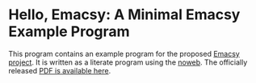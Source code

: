 Hello, Emacsy: A Minimal Emacsy Example Program
==============================

This program contains an example program for the proposed [Emacsy
project](http://www.kickstarter.com/projects/568774734/emacsy-an-embeddable-emacs).
It is written as a literate program using the
[noweb](http://www.cs.tufts.edu/~nr/noweb).  The officially released
[PDF is available
here](http://gnufoo.org/emacsy/minimal-emacsy-example.pdf).


